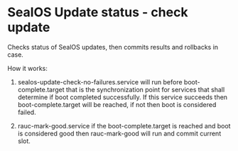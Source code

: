 # SealOS Update status - check update

Checks status of SealOS updates, then commits results and rollbacks in case.

How it works:

1. sealos-update-check-no-failures.service will run before boot-complete.target that is the synchronization point for
services that shall determine if boot completed successfully. If this service succeeds then boot-complete.target will be
reached, if not then boot is considered failed.

2. rauc-mark-good.service if the boot-complete.target is reached and boot is considered good then rauc-mark-good will
run and commit current slot.
